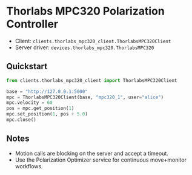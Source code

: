 # Thorlabs MPC320 Polarization Controller

- Client: `clients.thorlabs_mpc320_client.ThorlabsMPC320Client`
- Server driver: `devices.thorlabs_mpc320.ThorlabsMPC320`

## Quickstart

```python
from clients.thorlabs_mpc320_client import ThorlabsMPC320Client

base = "http://127.0.0.1:5000"
mpc = ThorlabsMPC320Client(base, "mpc320_1", user="alice")
mpc.velocity = 60
pos = mpc.get_position(1)
mpc.set_position(1, pos + 5.0)
mpc.close()
```

## Notes

- Motion calls are blocking on the server and accept a timeout.
- Use the Polarization Optimizer service for continuous move+monitor workflows.

